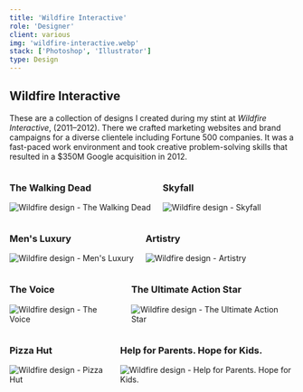```yaml
---
title: 'Wildfire Interactive'
role: 'Designer'
client: various
img: 'wildfire-interactive.webp'
stack: ['Photoshop', 'Illustrator']
type: Design
---
```


## Wildfire Interactive

These are a collection of designs I created during my stint at _Wildfire Interactive_, (2011–2012). There we crafted marketing websites and brand campaigns for a diverse clientele including Fortune 500 companies. It was a fast-paced work environment and took creative problem-solving skills that resulted in a $350M Google acquisition in 2012.

<!-- Row -->

<div class="columns">

<div>

### The Walking Dead

![Wildfire design - The Walking Dead](/static/imgs/wildfire-designs/walkingDead.webp)

</div>

<div>

### Skyfall

![Wildfire design - Skyfall](/static/imgs/wildfire-designs/skyfall.webp)

</div>

</div>

<!-- Row -->

<div class="columns">

<div>

### Men's Luxury

![Wildfire design - Men's Luxury](/static/imgs/wildfire-designs/mensLuxury.webp)

</div>

<div>

### Artistry

![Wildfire design - Artistry](/static/imgs/wildfire-designs/artistry.webp)

</div>

</div>

<!-- Row -->

<div class="columns">

<div>

### The Voice

![Wildfire design - The Voice](/static/imgs/wildfire-designs/theVoice.webp)

</div>

<div>

### The Ultimate Action Star

![Wildfire design - The Ultimate Action Star](/static/imgs/wildfire-designs/ultimateActionStar.webp)

</div>

</div>

<!-- Row -->

<div class="columns">

<div>

### Pizza Hut

![Wildfire design - Pizza Hut](/static/imgs/wildfire-designs/pizzaHut.webp)

</div>

<div>

### Help for Parents. Hope for Kids.

![Wildfire design - Help for Parents. Hope for Kids.](/static/imgs/wildfire-designs/helpAndHope.webp)

</div>

</div>
